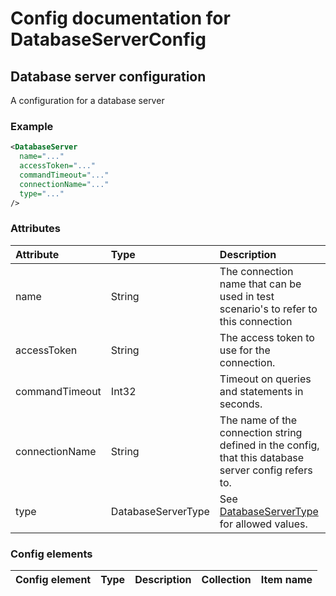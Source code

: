 # Config documentation for DatabaseServerConfig

## Database server configuration
A configuration for a database server

### Example
```xml
<DatabaseServer 
  name="..." 
  accessToken="..." 
  commandTimeout="..." 
  connectionName="..." 
  type="..."
/>
```

### Attributes
| Attribute            | Type                 | Description                               |
|:---                  |:---                  |:---                                       |
| name | String | The connection name that can be used in test scenario's to refer to this connection               |
| accessToken | String | The access token to use for the connection.               |
| commandTimeout | Int32 | Timeout on queries and statements in seconds.               |
| connectionName | String | The name of the connection string defined in the config, that this database server config refers to.               |
| type      | DatabaseServerType      |  See [DatabaseServerType](../DatabaseServerType) for allowed values. |

### Config elements
| Config element        | Type                                                     | Description                  | Collection | Item name                 |
|:---                   |:---                                                      |:---                          |:---        |:---                       |
